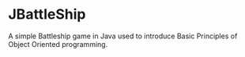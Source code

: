 # JBattleShip
A simple Battleship game in Java used to introduce Basic Principles of Object Oriented programming.
